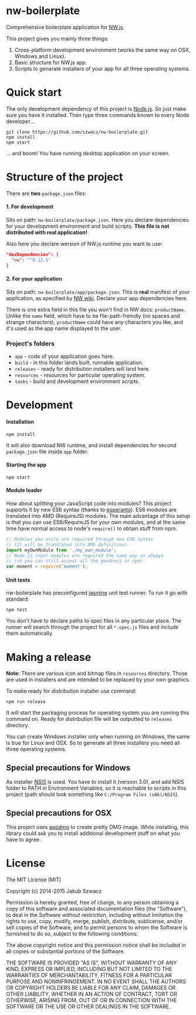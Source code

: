 nw-boilerplate
==============
Comprehensive boilerplate application for [NW.js](https://github.com/nwjs/nw.js).  

This project gives you mainly three things:

1. Cross-platform development environment (works the same way on OSX, Windows and Linux).
2. Basic structure for NW.js app.
3. Scripts to generate installers of your app for all three operating systems.

# Quick start
The only development dependency of this project is [Node.js](https://nodejs.org). So just make sure you have it installed.
Then type three commands known to every Node developer...
```
git clone https://github.com/szwacz/nw-boilerplate.git
npm install
npm start
```
... and boom! You have running desktop application on your screen.

# Structure of the project

There are **two** `package.json` files:  

#### 1. For development
Sits on path: `nw-boilerplate/package.json`. Here you declare dependencies for your development environment and build scripts. **This file is not distributed with real application!**

Also here you declare wersion of NW.js runtime you want to use:
```json
"devDependencies": {
  "nw": "^0.12.1"
}
```

#### 2. For your application
Sits on path: `nw-boilerplate/app/package.json`. This is **real** manifest of your application, as specified by [NW wiki](https://github.com/nwjs/nw.js/wiki/Manifest-format). Declare your app dependencies here.

There is one extra field in this file you won't find in NW docs: `productName`. Unlike the `name` field, which have to be file-path-freindly (no spaces and strange characters), `productName` could have any characters you like, and it's used as the app name displayed to the user.

### Project's folders

- `app` - code of your application goes here.
- `build` - in this folder lands built, runnable application.
- `releases` - ready for distribution installers will land here.
- `resources` - resources for particular operating system.
- `tasks` - build and development environment scripts.


# Development

#### Installation

```
npm install
```
It will also download NW runtime, and install dependencies for second `package.json` file inside `app` folder.

#### Starting the app

```
npm start
```

#### Module loader

How about splitting your JavaScript code into modules? This project supports it by new ES6 syntax (thanks to [esperanto](https://github.com/esperantojs/esperanto)). ES6 modules are translated into AMD (RequireJS) modules. The main advantage of this setup is that you can use ES6/RequireJS for your own modules, and at the same time have normal access to node's `require()` to obtain stuff from npm.
```javascript
// Modules you write are required through new ES6 syntax
// (It will be translated into AMD definition).
import myOwnModule from './my_own_module';
// Node.js (npm) modules are required the same way as always
// (so you can still access all the goodness in npm).
var moment = require('moment');
```

#### Unit tests

nw-boilerplate has preconfigured [jasmine](http://jasmine.github.io/2.0/introduction.html) unit test runner. To run it go with standard:
```
npm test
```
You don't have to declare paths to spec files in any particular place. The runner will search through the project for all `*.spec.js` files and include them automatically.


# Making a release

**Note:** There are various icon and bitmap files in `resources` directory. Those are used in installers and are intended to be replaced by your own graphics.

To make ready for distribution installer use command:
```
npm run release
```
It will start the packaging process for operating system you are running this command on. Ready for distribution file will be outputted to `releases` directory.

You can create Windows installer only when running on Windows, the same is true for Linux and OSX. So to generate all three installers you need all three operating systems.


## Special precautions for Windows
As installer [NSIS](http://nsis.sourceforge.net/Main_Page) is used. You have to install it (version 3.0), and add NSIS folder to PATH in Environment Variables, so it is reachable to scripts in this project (path should look something like `C:/Program Files (x86)/NSIS`).

## Special precautions for OSX
This project uses [appdmg](https://github.com/LinusU/node-appdmg) to create pretty DMG image. While installing, this library could ask you to install additional development stuff on what you have to agree.


# License

The MIT License (MIT)

Copyright (c) 2014-2015 Jakub Szwacz

Permission is hereby granted, free of charge, to any person obtaining a copy
of this software and associated documentation files (the "Software"), to deal
in the Software without restriction, including without limitation the rights
to use, copy, modify, merge, publish, distribute, sublicense, and/or sell
copies of the Software, and to permit persons to whom the Software is
furnished to do so, subject to the following conditions:

The above copyright notice and this permission notice shall be included in all
copies or substantial portions of the Software.

THE SOFTWARE IS PROVIDED "AS IS", WITHOUT WARRANTY OF ANY KIND, EXPRESS OR
IMPLIED, INCLUDING BUT NOT LIMITED TO THE WARRANTIES OF MERCHANTABILITY,
FITNESS FOR A PARTICULAR PURPOSE AND NONINFRINGEMENT. IN NO EVENT SHALL THE
AUTHORS OR COPYRIGHT HOLDERS BE LIABLE FOR ANY CLAIM, DAMAGES OR OTHER
LIABILITY, WHETHER IN AN ACTION OF CONTRACT, TORT OR OTHERWISE, ARISING FROM,
OUT OF OR IN CONNECTION WITH THE SOFTWARE OR THE USE OR OTHER DEALINGS IN THE
SOFTWARE.
